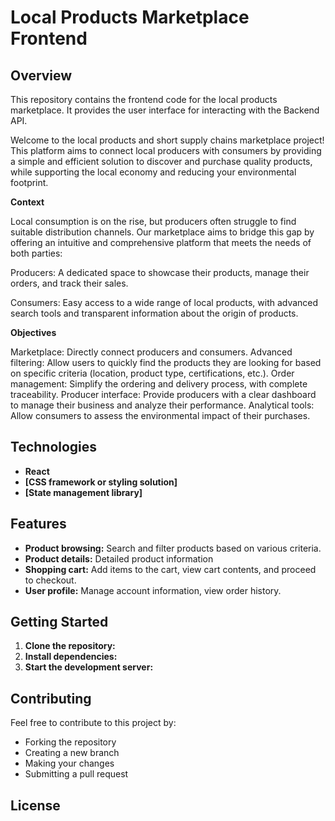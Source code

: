 
# Local Products Marketplace Frontend

## Overview
This repository contains the frontend code for the local products marketplace. It provides the user interface for interacting with the Backend API.

Welcome to the local products and short supply chains marketplace project! This platform aims to connect local producers with consumers by providing a simple and efficient solution to discover and purchase quality products, while supporting the local economy and reducing your environmental footprint.

**Context**

Local consumption is on the rise, but producers often struggle to find suitable distribution channels. Our marketplace aims to bridge this gap by offering an intuitive and comprehensive platform that meets the needs of both parties:

Producers: A dedicated space to showcase their products, manage their orders, and track their sales.

Consumers: Easy access to a wide range of local products, with advanced search tools and transparent information about the origin of products.

**Objectives**

Marketplace: Directly connect producers and consumers.
Advanced filtering: Allow users to quickly find the products they are looking for based on specific criteria (location, product type, certifications, etc.).
Order management: Simplify the ordering and delivery process, with complete traceability.
Producer interface: Provide producers with a clear dashboard to manage their business and analyze their performance.
Analytical tools: Allow consumers to assess the environmental impact of their purchases.

## Technologies
* **React**
* **[CSS framework or styling solution]**
* **[State management library]**

## Features
* **Product browsing:** Search and filter products based on various criteria.
* **Product details:** Detailed product information
* **Shopping cart:** Add items to the cart, view cart contents, and proceed to checkout.
* **User profile:** Manage account information, view order history.

## Getting Started
1. **Clone the repository:**
2. **Install dependencies:**
3. **Start the development server:**

## Contributing
Feel free to contribute to this project by:

- Forking the repository
- Creating a new branch
- Making your changes
- Submitting a pull request

## License
  
